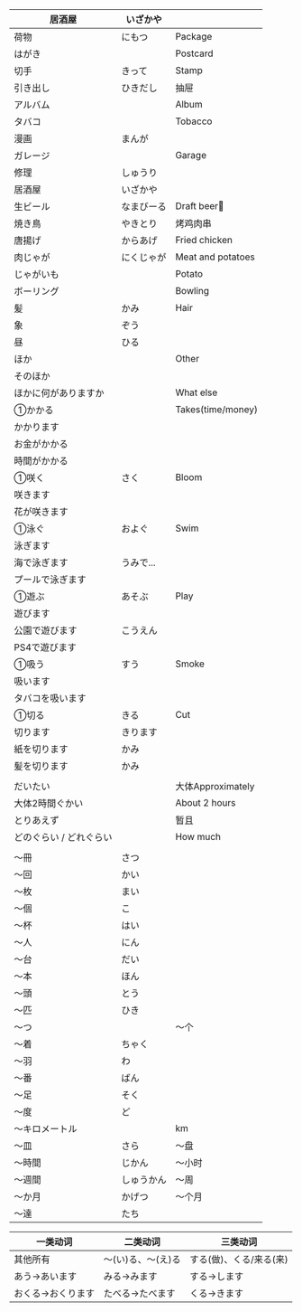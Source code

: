 | 居酒屋                  | いざかや   |                   |
| ----------------------- | ---------- | ----------------- |
| 荷物                    | にもつ     | Package           |
| はがき                  |            | Postcard          |
| 切手                    | きって     | Stamp             |
| 引き出し                | ひきだし   | 抽屉              |
| アルバム                |            | Album             |
| タバコ                  |            | Tobacco           |
| 漫画                    | まんが     |                   |
| ガレージ                |            | Garage            |
| 修理                    | しゅうり   |                   |
| 居酒屋                  | いざかや   |                   |
| 生ビール                | なまびーる | Draft beer🍺       |
| 焼き鳥                  | やきとり   | 烤鸡肉串          |
| 唐揚げ                  | からあげ   | Fried chicken     |
| 肉じゃが                | にくじゃが | Meat and potatoes |
| じゃがいも              |            | Potato            |
| ボーリング              |            | Bowling           |
| 髪                      | かみ       | Hair              |
| 象                      | ぞう       |                   |
| 昼                      | ひる       |                   |
| ほか                    |            | Other             |
| そのほか                |            |                   |
| ほかに何がありますか    |            | What else         |
| ①かかる                 |            | Takes(time/money) |
| かかります              |            |                   |
| お金がかかる            |            |                   |
| 時間がかかる            |            |                   |
| ①咲く                   | さく       | Bloom             |
| 咲きます                |            |                   |
| 花が咲きます            |            |                   |
| ①泳ぐ                   | およぐ     | Swim              |
| 泳ぎます                |            |                   |
| 海で泳ぎます            | うみで...  |                   |
| プールで泳ぎます        |            |                   |
| ①遊ぶ                   | あそぶ     | Play              |
| 遊びます                |            |                   |
| 公園で遊びます          | こうえん   |                   |
| PS4で遊びます           |            |                   |
| ①吸う                   | すう       | Smoke             |
| 吸います                |            |                   |
| タバコを吸います        |            |                   |
| ①切る                   | きる       | Cut               |
| 切ります                | きります   |                   |
| 紙を切ります            | かみ       |                   |
| 髪を切ります            | かみ       |                   |
|                         |            |                   |
| だいたい                |            | 大体Approximately |
| 大体2時間ぐかい         |            | About 2 hours     |
| とりあえず              |            | 暂且              |
| どのぐらい / どれぐらい |            | How much          |
|                         |            |                   |
| 〜冊                    | さつ       |                   |
| 〜回                    | かい       |                   |
| 〜枚                    | まい       |                   |
| 〜個                    | こ         |                   |
| 〜杯                    | はい       |                   |
| 〜人                    | にん       |                   |
| 〜台                    | だい       |                   |
| 〜本                    | ほん       |                   |
| 〜頭                    | とう       |                   |
| 〜匹                    | ひき       |                   |
| 〜つ                    |            | 〜个              |
| 〜着                    | ちゃく     |                   |
| 〜羽                    | わ         |                   |
| 〜番                    | ばん       |                   |
| 〜足                    | そく       |                   |
| 〜度                    | ど         |                   |
| 〜キロメートル          |            | km                |
| 〜皿                    | さら       | 〜盘              |
| 〜時間                  | じかん     | 〜小时            |
| 〜週間                  | しゅうかん | 〜周              |
| 〜か月                  | かげつ     | 〜个月            |
| 〜達                    | たち       |                   |



| 一类动词          | 二类动词           | 三类动词                |
| ----------------- | ------------------ | ----------------------- |
| 其他所有          | 〜(い)る、〜(え)る | する(做)、くる/来る(来) |
| あう→あいます     | みる→みます        | する→します             |
| おくる→おくります | たべる→たべます    | くる→きます             |

